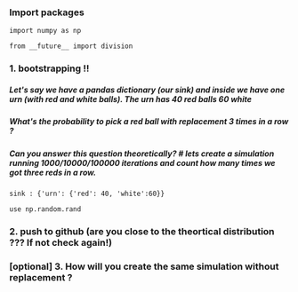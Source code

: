 ### Import packages
`import numpy as np`

`from __future__ import division`

### 1. bootstrapping !!
##### Let's say we have a pandas dictionary (our sink) and inside we have one urn (with red and white balls). The urn has 40 red balls 60 white 

##### What's the probability to pick a red ball with replacement 3 times in a row ? 
##### Can you answer this question theoretically? # lets create a simulation running 1000/10000/100000 iterations and count how many times we got three reds in a row.

`sink : {'urn': {'red': 40, 'white':60}}`

`use np.random.rand`


### 2. push to github (are you close to the theortical distribution ??? If not check again!)


### [optional] 3. How will you create the same simulation without replacement ? 
